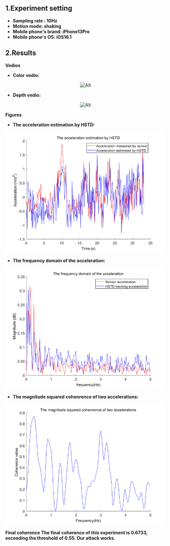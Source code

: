## 1.Experiment setting
* **Sampling rate : 10Hz** 
* **Motion mode: shaking**
* **Mobile phone's brand: iPhone13Pro**
* **Mobile phone's OS: iOS16.1**
## 2.Results

**Vedios**
* **Color vedio:**
<div align=center>

 ![Alt](./Outdoor_10Hz_iPhone13Pro_shaking.gif) 

</div>

* **Depth vedio:** 
<div align=center>

 ![Alt](./Outdoor_10Hz_iPhone13Pro_shaking_depth.gif) 

</div>

**Figures**
* **The acceleration estimation by HSTD:**
<div align=center>

 ![Alt](./The%20acceleration%20estimation%20by%20HSTD.png) 
</div>

* **The frequency domain of the acceleration:**
<div align=center>

 ![Alt](./The%20frequency%20domain%20of%20the%20acceleration.png) 
</div>

* **The magnitude squared cohenrence of two accelerations:**
<div align=center>

 ![Alt](./The%20magnitude%20squared%20cohenrence%20of%20two%20accelerations.png) 
</div>

**Final coherence**
**The final coherence of this experiment is 0.6733, exceeding the threshold of 0.55. Our attack works.**